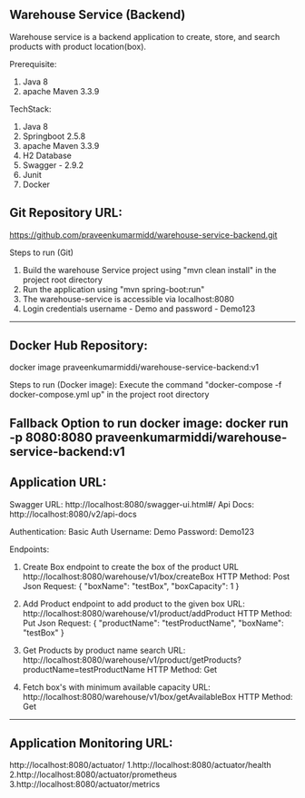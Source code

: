 Warehouse Service (Backend)
---------------------------
Warehouse service is a backend application to create, store, and search products with product location(box). 

Prerequisite:
1. Java 8
3. apache Maven 3.3.9

TechStack:
1. Java 8
2. Springboot 2.5.8
3. apache Maven 3.3.9
4. H2 Database
5. Swagger - 2.9.2
6. Junit
7. Docker

Git Repository URL:
------------------
https://github.com/praveenkumarmidd/warehouse-service-backend.git

Steps to run (Git)
1. Build the warehouse Service project using "mvn clean install" in the project root directory
2. Run the application using "mvn spring-boot:run"
3. The warehouse-service is accessible via localhost:8080
4. Login credentials username - Demo and password - Demo123
-------------------------------------------------------------------------------------------------------

Docker Hub Repository:
----------------------
docker image praveenkumarmiddi/warehouse-service-backend:v1

Steps to run (Docker image):
Execute the command "docker-compose -f docker-compose.yml up" in the project root directory

Fallback Option to run docker image:
docker run -p 8080:8080 praveenkumarmiddi/warehouse-service-backend:v1
-------------------------------------------------------------------------------------------------------

Application URL:
---------------
Swagger URL: http://localhost:8080/swagger-ui.html#/
Api Docs: http://localhost:8080/v2/api-docs

Authentication:
Basic Auth
Username: Demo
Password: Demo123

Endpoints:
1. Create Box endpoint to create the box of the product
URL http://localhost:8080/warehouse/v1/box/createBox
    HTTP Method: Post
        Json Request:
               {
               "boxName": "testBox",
               "boxCapacity": 1
               }

2. Add Product endpoint to add product to the given box
URL: http://localhost:8080/warehouse/v1/product/addProduct
   HTTP Method: Put
        Json Request:
               {
               "productName": "testProductName",
               "boxName": "testBox"
               }
   
3. Get Products by product name search
URL: http://localhost:8080/warehouse/v1/product/getProducts?productName=testProductName
   HTTP Method: Get
   
4. Fetch box's with minimum available capacity
URL: http://localhost:8080/warehouse/v1/box/getAvailableBox
   HTTP Method: Get
---------------------------------------------------------------------------------------------------------

Application Monitoring URL:
---------------------------
http://localhost:8080/actuator/
    1.http://localhost:8080/actuator/health
    2.http://localhost:8080/actuator/prometheus
    3.http://localhost:8080/actuator/metrics

